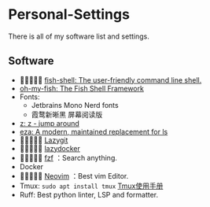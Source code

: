 # Personal-Settings

There is all of my software list and settings.

## Software

- 🌟🌟🌟🌟🌟 [fish-shell: The user-friendly command line shell.](https://github.com/fish-shell/fish-shell)
- [oh-my-fish: The Fish Shell Framework](https://github.com/oh-my-fish/oh-my-fish)
- Fonts:
  - Jetbrains Mono Nerd fonts
  - 霞鹜新晰黑 屏幕阅读版
- [z: z - jump around](https://github.com/rupa/z)
- [eza: A modern, maintained replacement for ls](https://github.com/eza-community/eza)
- 🌟🌟🌟🌟🌟 [Lazygit](https://github.com/jesseduffield/lazygit)
- 🌟🌟🌟🌟🌟 [lazydocker](https://github.com/jesseduffield/lazydocker)
- 🌟🌟🌟🌟🌟 [fzf](https://github.com/junegunn/fzf) ：Search anything.
- Docker
- 🌟🌟🌟🌟🌟 [Neovim](https://neovim.io/) ：Best vim Editor.
- Tmux: ` sudo apt install tmux ` [Tmux使用手册](https://louiszhai.github.io/2017/09/30/tmux/)
- Ruff: Best python linter, LSP and formatter.
